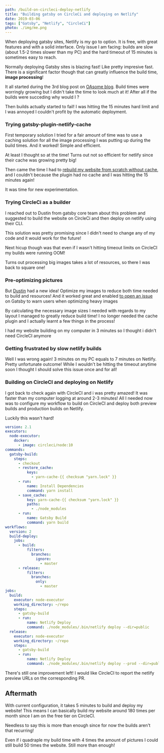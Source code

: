 ```yaml
---
path: /build-on-circleci-deploy-netlify
title: "Building gatsby on CircleCi and deploying on Netlify"
date: 2019-03-06
tags: ["Gatsby", "Netlify", "CircleCi"]
photo: ./img/me.png
---
```


When deploying gatsby sites, Netlify is my go to option. It is free, with great features and with a solid interface.
Only issue I am facing: builds are slow (about 1.5-2 times slower than my PC) and the hard timeout of 15 minutes is sometimes easy to reach.

Normally deploying Gatsby sites is blazing fast! Like pretty impresive fast. There is a significant factor though that can greatly influence the build time, **image processing**!

It all started during the 3rd blog post on [OAsome blog](https://oasome.blog). Build times were worringly growing but I didn't take the time to look much at it! After all if the builds were succeding why would I ?

Then builds actually started to fail! I was hitting the 15 minutes hard limit and I was annoyed I couldn't profit by the automatic deployment.

### Trying gatsby-plugin-netlify-cache

First temporary solution I tried for a fair amount of time was to use a caching solution for all the image processing I was putting up during the build times. And it worked! Simple and efficient.

At least I thought so at the time! Turns out not so efficient for netlify since their cache was growing pretty big!

Then came the time I had to [rebuild my website from scratch without cache](/migrate-from-mui-to-grommet), and I couldn't because the plugin had no cache and I was hitting the 15 minutes again!

It was time for new experimentation.

### Trying CircleCi as a builder

I reached out to Dustin from gatsby core team about this problem and suggested to build the website on CircleCi and then deploy on netlify using their CLI.

This solution was pretty promising since I didn't need to change any of my code and it would work for the future!

Next hicup though was that even if I wasn't hitting timeout limits on CircleCI my builds were running OOM!

Turns out processing big images takes a lot of resources, so there I was back to square one!

### Pre-optimizing pictures

But [Dustin](https://twitter.com/oorestisime/status/1096433363261579264) had a new idea! Optimize my images to reduce both time needed to build and resources! And it worked great and enabled [to open an issue](https://github.com/gatsbyjs/gatsby/issues/11798) on Gatsby to warn users when optimizing heavy images

By calculating the necessary image sizes I needed with regards to my layout I managed to greatly reduce build time! I no longer needed the cache plugin and I actually learnt a few things in the process!

I had my website building on my computer in 3 minutes so I thought i didn't need CircleCI anymore

### Getting frustrated by slow netlify builds

Well I was wrong again! 3 minutes on my PC equals to 7 minutes on Netlify. Pretty unfortunate outcome! While I wouldn't be hitting the timeout anytime soon I thought I should solve this issue once and for all!

### Building on CircleCI and deploying on Netlify

I got back to check again with CircleCI and i was pretty amazed! It was faster than my computer logging at around 2-3 minutes! All I needed now was to configure my workflow to build on CircleCI and deploy both preview builds and production builds on Netlify.

Luckily this wasn't hard!

```yaml
version: 2.1
executors:
  node-executor:
    docker:
      - image: circleci/node:10
commands:
  gatsby-build:
    steps:
      - checkout
      - restore_cache:
          keys:
            - yarn-cache-{{ checksum "yarn.lock" }}
      - run:
          name: Install Dependencies
          command: yarn install
      - save_cache:
          key: yarn-cache-{{ checksum "yarn.lock" }}
          paths:
            - ./node_modules
      - run:
          name: Gatsby Build
          command: yarn build
workflows:
  version: 2
  build-deploy:
    jobs:
      - build:
          filters:
            branches:
              ignore:
                - master
      - release:
          filters:
            branches:
              only:
                - master
jobs:
  build:
    executor: node-executor
    working_directory: ~/repo
    steps:
      - gatsby-build
      - run:
          name: Netlify Deploy
          command: ./node_modules/.bin/netlify deploy --dir=public
  release:
    executor: node-executor
    working_directory: ~/repo
    steps:
      - gatsby-build
      - run:
          name: Netlify Deploy
          command: ./node_modules/.bin/netlify deploy --prod --dir=public
```

There's still one improvement left! I would like CircleCI to report the netlify preview URLs on the corresponding PR.

## Aftermath

With current configuration, it takes 5 minutes to build and deploy my website! This means I can basically build my website around 180 times per month since I am on the free tier on CircleCI.

Needless to say this is more than enough since for now the builds aren't that recurring!

Even if i quadraple my build time with 4 times the amount of pictures I could still build 50 times the website. Still more than enough!
